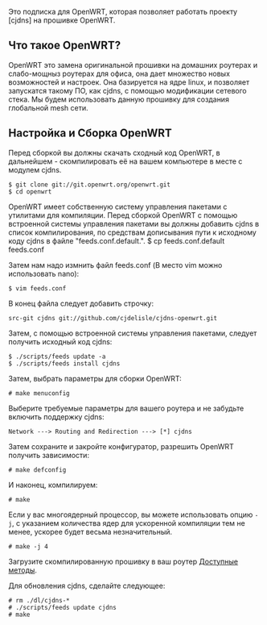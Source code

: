 Это подписка для OpenWRT, которая позволяет работать проекту [cjdns] на прошивке OpenWRT.

## Что такое OpenWRT?

OpenWRT это замена оригинальной прошивки на домашних роутерах и слабо-мощныз роутерах для офиса, она дает множество новых возможностей и настроек. Она базируется на ядре linux, и позволяет запускатся такому ПО, как cjdns, с помощью модификации сетевого стека. Мы будем использовать данную прошивку для создания глобальной mesh сети.

## Настройка и Сборка OpenWRT

Перед сборкой вы должны скачать сходный код OpenWRT, в дальнейшем - скомпилировать её на вашем компьютере в месте с модулем cjdns.

    $ git clone git://git.openwrt.org/openwrt.git
	$ cd openwrt
	
OpenWRT имеет собственную систему управления пакетами с утилитами для компиляции. Перед сборкой OpenWRT с помощью встроенной системы управления пакетами вы должны добавить cjdns в список компилирования, по средствам  дописывания пути к исходному коду cjdns в файле "feeds.conf.default.".
    $ cp feeds.conf.default feeds.conf

Затем нам надо измнить файл feeds.conf (В место vim можно использовать nano):

    $ vim feeds.conf

В конец файла следует добавить строчку:

    src-git cjdns git://github.com/cjdelisle/cjdns-openwrt.git

Затем, с помощью встроенной системы управления пакетами, следует получить исходный код cjdns:

    $ ./scripts/feeds update -a
    $ ./scripts/feeds install cjdns

Затем, выбрать параметры для сборки OpenWRT:

    # make menuconfig
Выберите требуемые параметры для вашего роутера и не забудьте включить поддержку cjdns:

    Network ---> Routing and Redirection ---> [*] cjdns

Затем сохраните и закройте конфигуратор, разрешить OpenWRT получить зависимости:

    # make defconfig

И наконец, компилируем:

    # make

Если у вас многоядерный процессор, вы можете использовать опцию `-j`, с указанием количества ядер для ускоренной компиляции
тем не менее, ускорее будет весьма незначительный.

    # make -j 4

Загрузите скомпилированную прошивку в ваш роутер [Доступные методы](http://wiki.openwrt.org/doc/howto/generic.flashing).

Для обновления cjdns, сделайте следующее:

    # rm ./dl/cjdns-*
    # ./scripts/feeds update cjdns
    # make
